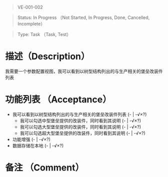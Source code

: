 > VE-001-002

> Status: In Progress （Not Started, In Progress, Done, Cancelled, Incomplete）

> Type: Task （Task, Test）

# 描述（Description）
我需要一个参数配置视图，我可以看到以树型结构列出的与生产相关的堡垒改装件列表

# 功能列表 （Acceptance）
* 我可以看到以树型结构列出的与生产相关的堡垒改装件列表 (- | -√×?)
  * 我可以勾选中型堡垒提供的改装件，同时看到其说明 (- | -√×?)
  * 我可以勾选大型堡垒提供的改装件，同时看到其说明 (- | -√×?)
  * 我可以勾选超大型堡垒提供的改装件，同时看到其说明 (- | -√×?)
* 功能增强 (- | -√×?)
* 数据存储在本地 (- | -√×?)

# 备注 （Comment）

